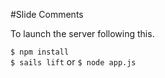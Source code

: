 #Slide Comments

To launch the server following this.

`$ npm install`  
`$ sails lift`
  or
`$ node app.js`

